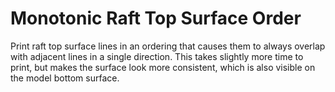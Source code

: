Monotonic Raft Top Surface Order
====
Print raft top surface lines in an ordering that causes them to always overlap with adjacent lines in a single direction. This takes slightly more time to print, but makes the surface look more consistent, which is also visible on the model bottom surface.